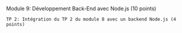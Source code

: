 Module 9: Développement Back-End avec Node.js (10 points)


    TP 2: Intégration du TP 2 du module 8 avec un backend Node.js (4 points)

